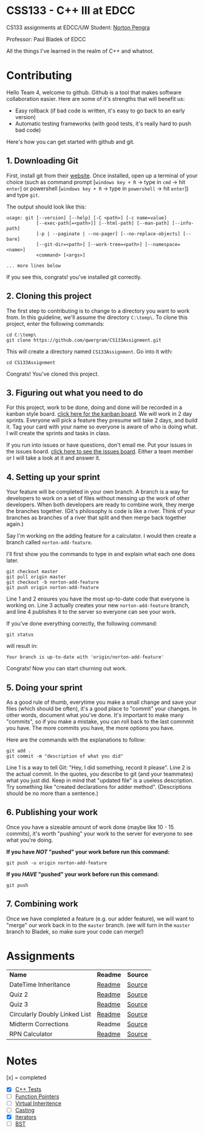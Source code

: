 # CSS133 - C++ III at EDCC
CS133 assignments at EDCC/UW Student: [Norton Pengra](http://linkedin.com/in/nortonpengra)

Professor: Paul Bladek of EDCC

All the things I've learned in the realm of C++ and whatnot.

# Contributing

Hello Team 4, welcome to github.
Github is a tool that makes software collaboration easier. Here are
some of it's strengths that will benefit us:

- Easy rollback (if bad code is written, it's easy to go back to an early version)
- Automatic testing frameworks (with good tests, it's really hard to push bad code)

Here's how you can get started with github and git.

## 1. Downloading Git
First, install git from their [website](https://git-scm.com/downloads).
Once installed, open up a terminal of your choice (such as command prompt [`windows key + R` -> type in `cmd` -> hit `enter`] or powershell [`windows key + R` -> type in `powershell` -> hit `enter`]) and type `git`.

The output should look like this:
```
usage: git [--version] [--help] [-C <path>] [-c name=value]
           [--exec-path[=<path>]] [--html-path] [--man-path] [--info-path]
           [-p | --paginate | --no-pager] [--no-replace-objects] [--bare]
           [--git-dir=<path>] [--work-tree=<path>] [--namespace=<name>]
           <command> [<args>]

... more lines below
```
If you see this, congrats! you've installed git correctly.

## 2. Cloning this project
The first step to contributing is to change to a directory you want
to work from. In this guideline, we'll assume the directory `C:\temp\`.
To clone this project, enter the following commands:
```
cd C:\temp\
git clone https://github.com/qwergram/CS133Assignment.git
```
This will create a directory named `CS133Assignment`. Go into it with:
```
cd CS133Assignment
```
Congrats! You've cloned this project.

## 3. Figuring out what you need to do
For this project, work to be done, doing and done will be recorded
in a kanban style board. [click here for the kanban board](https://github.com/qwergram/CS133Assignment/projects/1).
We will work in 2 day sprints. Everyone will pick a feature they presume
will take 2 days, and build it. Tag your card with your name so everyone
is aware of who is doing what. I will create the sprints and tasks
in class.

If you run into issues or have questions, don't email me. Put your issues in the issues board. [click here to see the issues board](https://github.com/qwergram/CS133Assignment/issues).
Either a team member or I will take a look at it and answer it.

## 4. Setting up your sprint
Your feature will be completed in your own branch. A branch is a way
for developers to work on a set of files without messing up the work
of other developers. When both developers are ready to combine work,
they merge the branches together. (Git's philosophy is code is like a
river. Think of your branches as branches of a river that split and
then merge back together again.) 

Say I'm working on the adding feature for a calculator. I would then create a branch called `norton-add-feature`.

I'll first show you the commands to type in and explain what each one does later.

```
git checkout master
git pull origin master
git checkout -b norton-add-feature
git push origin norton-add-feature
```

Line 1 and 2 ensures you have the most up-to-date code that everyone is working on. Line 3 actually creates your new `norton-add-feature` branch, and line 4 publishes it to the server so everyone can see your work.

If you've done everything correctly, the following command:
```
git status
```
will result in:
```
Your branch is up-to-date with 'origin/norton-add-feature'
```
Congrats! Now you can start churning out work.

## 5. Doing your sprint

As a good rule of thumb, everytime you make a small change and save your files (which should be often), it's a good place to "commit" your changes. In other words, document what you've done. It's important to make many "commits", so if you make a mistake, you can roll back to the last commmit you have. The more commits you have, the more options you have.

Here are the commands with the explanations to follow:
```
git add .
git commit -m "description of what you did"
```

Line 1 is a way to tell Git: "Hey, I did something, record it please". Line 2 is the actual commit. In the quotes, you describe to git (and your teammates) what you just did. Keep in mind that "updated file" is a useless description. Try something like "created declarations for adder method". (Descriptions should be no more than a sentence.)

## 6. Publishing your work
Once you have a sizeable amount of work done (maybe like 10 - 15 commits), it's worth "pushing" your work to the server for everyone to
see what you're doing. 

**If you have *NOT* "pushed" your work before run this command:**
```
git push -u origin norton-add-feature
```

**If you *HAVE* "pushed" your work before run this command:**
```
git push
```

## 7. Combining work

Once we have completed a feature (e.g. our adder feature), we will want to "merge" our work back in to the `master` branch. (we will turn in the `master` branch to Bladek, so make sure your code can merge!)

# Assignments

<table>
<tr>
  <td><b>Name</b></td>
  <td><b>Readme</b></td>
  <td><b>Source</b></td>
</tr>
<tr>
  <td>DateTime Inheritance</td>
  <td><a href="https://github.com/qwergram/CS133Assignment/blob/master/Notes/Project1.md">Readme</a></td>
  <td><a href="https://github.com/qwergram/CS133Assignment/tree/master/CS133Assignment1">Source</a></td>
</tr>
<tr>
  <td>Quiz 2</td>
  <td><a href="https://github.com/qwergram/CS133Assignment/blob/master/Notes/quiz2.md">Readme</a></td>
  <td><a href="https://github.com/qwergram/CS133Assignment/tree/master/Quiz2">Source</a></td>
</tr>
<tr>
  <td>Quiz 3</td>
  <td><a href="https://github.com/qwergram/CS133Assignment/blob/master/Notes/quiz3.md">Readme</a></td>
  <td><a href="https://github.com/qwergram/CS133Assignment/blob/master/Quiz3/main.cpp">Source</a></td>
</tr>
<tr>
  <td>Circularly Doubly Linked List</td>
  <td><a href="https://github.com/qwergram/CS133Assignment/blob/master/Notes/project2.md">Readme</a></td>
  <td><a href="https://github.com/qwergram/CS133Assignment/tree/master/Project2">Source</a></td>
</tr>
<tr>
  <td>Midterm Corrections</td>
  <td>Readme</td>
  <td><a href="https://github.com/qwergram/CS133Assignment/blob/master/MidTerm/midterm.cpp">Source</a></td>
</tr>
<tr>
  <td>RPN Calculator</td>
  <td><a href="https://github.com/qwergram/CS133Assignment/blob/master/Notes/project4.md">Readme</a></td>
  <td><a href="https://github.com/qwergram/CS133Assignment/tree/master/RPNCalculator">Source</a>
</tr>
</table>

# Notes
[x] = completed
- [x] [C++ Tests](https://github.com/qwergram/CS133Assignment/blob/master/Notes/Testing.md)
- [ ] [Function Pointers](https://github.com/qwergram/CS133Assignment/blob/master/Notes/FunctionAddressExample.md)
- [ ] [Virtual Inheritence](https://github.com/qwergram/CS133Assignment/blob/master/Notes/VirtualInheritance.md)
- [ ] [Casting](https://github.com/qwergram/CS133Assignment/blob/master/Notes/reinterpretcast.md)
- [x] [Iterators](https://github.com/qwergram/CS133Assignment/blob/master/Notes/Iterators.md)
- [ ] [BST](https://github.com/qwergram/CS133Assignment/blob/master/Notes/BSTLecture.md)
